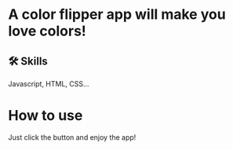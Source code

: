 # A color flipper app will make you love colors!
## 🛠 Skills
Javascript, HTML, CSS...







# How to use
Just click the button and enjoy the app!
